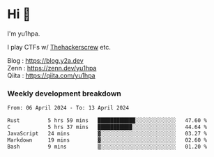 # Hi 👋

I'm yu1hpa.

I play CTFs w/ [Thehackerscrew](https://www.thehackerscrew.team/) etc.

Blog : https://blog.y2a.dev  
Zenn : https://zenn.dev/yu1hpa  
Qiita : https://qiita.com/yu1hpa  

### Weekly development breakdown

<!--START_SECTION:waka-->

```txt
From: 06 April 2024 - To: 13 April 2024

Rust         5 hrs 59 mins   ████████████░░░░░░░░░░░░░   47.60 %
C            5 hrs 37 mins   ███████████░░░░░░░░░░░░░░   44.64 %
JavaScript   24 mins         ▓░░░░░░░░░░░░░░░░░░░░░░░░   03.27 %
Markdown     19 mins         ▓░░░░░░░░░░░░░░░░░░░░░░░░   02.60 %
Bash         9 mins          ▒░░░░░░░░░░░░░░░░░░░░░░░░   01.20 %
```

<!--END_SECTION:waka-->

